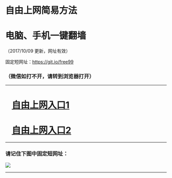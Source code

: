 ﻿# 自由上网简易方法

# 电脑、手机一键翻墙

（2017/10/09 更新，网址有效）

固定短网址：https://git.io/free99

### （微信如打不开，请转到浏览器打开）


***





# &nbsp;&nbsp; <a href="http://ft1302216644.fwq-tz-1001.info/fwqtz01.html?t=10090016417 " target="_blank">自由上网入口1</a>
# &nbsp;&nbsp; <a href="http://ft2175321321.fwq-tz-1002.info/fwqtz02.html?t=10090013317 " target="_blank">自由上网入口2</a>
***

### 请记住下图中固定短网址：

<img src="https://s3-us-west-2.amazonaws.com/fwq-1001/yjfq-20170905okok.png" /> 


***

